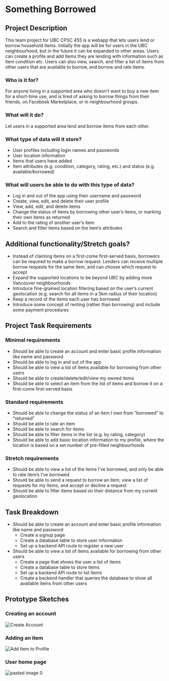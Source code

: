 # Something Borrowed

## Project Description
This team project for UBC CPSC 455 is a webapp that lets users lend or borrow household items. Initially the app will be for users in the UBC neighbourhood, but in the future it can be expanded to other areas. Users can create a profile and add items they are lending with information such as item condition etc. Users can also view, search, and filter a list of items from other users that are available to borrow, and borrow and rate items. 

### Who is it for?
For anyone living in a supported area who doesn’t want to buy a new item for a short-time use, and is tired of asking to borrow things from their friends, on Facebook Marketplace, or in neighbourhood groups.

### What will it do?
Let users in a supported area lend and borrow items from each other.

### What type of data will it store?
- User profiles including login names and passwords
- User location information
- Items that users have added
- Item attributes (e.g. condition, category, rating, etc.) and status (e.g. available/borrowed)

### What will users be able to do with this type of data?
- Log in and out of the app using their username and password
- Create, view, edit, and delete their user profile
- View, add, edit, and delete items
- Change the status of items by borrowing other user’s items, or marking their own items as returned
- Add to the rating of another user’s item
- Search and filter items based on the item’s attributes

## Additional functionality/Stretch goals?
- Instead of claiming items on a first-come first-served basis, borrowers can be required to make a borrow request. Lenders can receive multiple borrow requests for the same item, and can choose which request to accept
- Expand the supported locations to be beyond UBC by adding more Vancouver neighbourhoods
- Introduce fine-grained location filtering based on the user’s current geolocation (e.g. search for all items in a 5km radius of their location)
- Keep a record of the items each user has borrowed
- Introduce some concept of renting (rather than borrowing) and include some payment procedures

## Project Task Requirements
### Minimal requirements 
 - Should be able to create an account and enter basic profile information like name and password
 - Should be able to log in and out of the app
 - Should be able to view a list of items available for borrowing from other users
 - Should be able to create/delete/edit/view my owned items
 - Should be able to select an item from the list of items and borrow it on a first-come first-served basis
### Standard requirements
 - Should be able to change the status of an item I own from “borrowed” to “returned”
 - Should be able to rate an item
 - Should be able to search for items
 - Should be able to filter items in the list (e.g. by rating, category)
 - Should be able to add basic location information to my profile, where the location is based on a set number of pre-filled neighbourhoods
### Stretch requirements
 - Should be able to view a list of the items I’ve borrowed, and only be able to rate item’s I’ve borrowed
 - Should be able to send a request to borrow an item, view a list of requests for my items, and accept or decline a request
 - Should be able to filter items based on their distance from my current geolocation

## Task Breakdown
 - Should be able to create an account and enter basic profile information like name and password
   - Create a signup page
   - Create a database table to store user information
   - Set up a backend API route to register a new user
 - Should be able to view a list of items available for borrowing from other users
   - Create a page that shows the user a list of items
   - Create a database table to store items
   - Set up a backend API route to list items
   - Create a backend handler that queries the database to show all available items from other users

## Prototype Sketches

### Creating an account
![Create Account](https://user-images.githubusercontent.com/6674293/170805887-bb7be604-394e-4400-a280-3ee4f5aa7d34.jpg)

### Adding an item 
![Add Item to Profile](https://user-images.githubusercontent.com/6674293/170805893-09b067b2-daf5-4f9f-a895-4a8579ec9e7d.jpg)

### User home page
![pasted image 0](https://user-images.githubusercontent.com/6674293/170806017-3dae5203-5f66-4fe4-87cc-a66d1feb7c1b.png)


